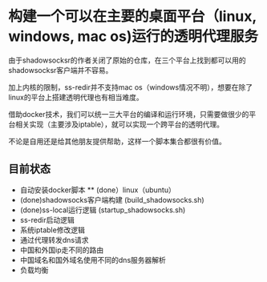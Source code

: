 # 构建一个可以在主要的桌面平台（linux, windows, mac os)运行的透明代理服务
由于shadowsocksr的作者关闭了原始的仓库，在三个平台上找到都可以用的shadowsocksr客户端并不容易。

加上内核的限制，ss-redir并不支持mac os（windows情况不明），想要在除了linux的平台上搭建透明代理也有相当难度。

借助docker技术，我们可以统一三大平台的编译和运行环境，只需要做很少的平台相关实现（主要涉及iptable），就可以实现一个跨平台的透明代理。

不论是自用还是给其他朋友提供帮助，这样一个脚本集合都很有价值。

## 目前状态
* 自动安装docker脚本
** (done）linux（ubuntu）
* (done)shadowsocks客户端构建 (build_shadowsocks.sh)
* (done)ss-local运行逻辑 (startup_shadowsocks.sh)
* ss-redir启动逻辑
* 系统iptable修改逻辑
* 通过代理转发dns请求
* 中国和外国ip走不同的路由
* 中国域名和国外域名使用不同的dns服务器解析
* 负载均衡
